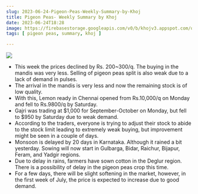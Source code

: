 ```yaml
---
slug: 2023-06-24-Pigeon-Peas-Weekly-Summary-by-Khoj
title: Pigeon Peas- Weekly Summary by Khoj
date: 2023-06-24T18:28
image: https://firebasestorage.googleapis.com/v0/b/khojv3.appspot.com/o/posts%2FtLxgJhW25JznnCWqb1Yc%2FdBUDZdMzssIPNO4mAk4v?alt=media&token=5329661b-c0f2-4650-a6c4-0b20ef7833b7
tags: [ pigeon peas, summary, khoj ]

---
```


![](https://firebasestorage.googleapis.com/v0/b/khojv3.appspot.com/o/posts%2FtLxgJhW25JznnCWqb1Yc%2FdBUDZdMzssIPNO4mAk4v?alt=media&token=5329661b-c0f2-4650-a6c4-0b20ef7833b7)
- This week the prices declined by Rs. 200~300/q. The buying in the mandis was very less. Selling of pigeon peas split is also weak due to a lack of demand in pulses.
- The arrival in the mandis is very less and now the remaining stock is of low quality.
- With this, Lemon ready in Chennai opened from Rs.10,000/q on Monday and fell to Rs.9800/q by Saturday.
- Gajri was trading at $1,000 for September-October on Monday, but fell to $950 by Saturday due to weak demand.
- According to the traders, everyone is trying to adjust their stock to abide to the stock limit leading to extremely weak buying, but improvement might be seen in a couple of days.
- Monsoon is delayed by 20 days in Karnataka. Although it rained a bit yesterday. Sowing will now start in Gulbarga, Bidar, Raichur, Bijapur, Feram, and Yadgir regions.
- Due to delay in rains, farmers have sown cotton in the Deglur region. There is a possibility of delay in the pigeon peas crop this time.
- For a few days, there will be slight softening in the market, however, in the first week of July, the price is expected to increase due to good demand.
